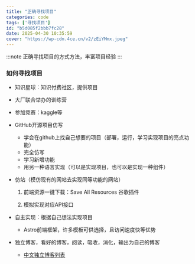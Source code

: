 ```yaml
---
title: "正确寻找项目"
categories: code
tags: ['寻找项目']
id: "b5d085f2bbb7fc28"
date: 2025-04-30 10:35:59
cover: "https://wp-cdn.4ce.cn/v2/zEiYMmx.jpeg"
---
```


:::note
正确寻找项目的方式方法，丰富项目经验
:::

### 如何寻找项目

- 知识星球：知识付费社区，提供项目

- 大厂联合举办的训练营
- 参加竞赛：kaggle等
- GitHub开源项目仿写
    - 学会在github上找自己想要的项目（部署，运行，学习实现项目的亮点功能）
    - 完全仿写
    - 学习新增功能
    - 用另一种语言实现（可以是实现项目，也可以是实现一种组件）
- 仿站（模仿现有的网站去实现同等功能的网站）
    1. 前端资源一键下载：Save All Resources 谷歌插件

    2. 模拟实现对应API接口

- 自主实现：根据自己想法实现项目
    - Astro前端框架，许多模板可供选择，且访问速度快等优势

- 独立博客，看好的博客，阅读，吸收，消化，输出为自己的博客
    - [中文独立博客列表](https://github.com/1onetw/chinese-independent-blogs)
    